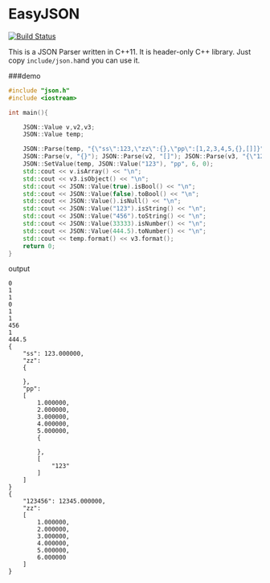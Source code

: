 # EasyJSON
[![Build Status](https://travis-ci.org/wangxiaozhi123/EasyJSON.svg?branch=master)](https://travis-ci.org/wangxiaozhi123/EasyJSON)

This is a JSON Parser written in C++11. It is header-only C++ library. Just copy `include/json.h`and you can use it.

###demo

```cpp
#include "json.h"
#include <iostream>

int main(){

    JSON::Value v,v2,v3;
    JSON::Value temp;

    JSON::Parse(temp, "{\"ss\":123,\"zz\":{},\"pp\":[1,2,3,4,5,{},[]]}");
    JSON::Parse(v, "{}"); JSON::Parse(v2, "[]"); JSON::Parse(v3, "{\"123456\":12345,\"zz\":[1,2,3,4,5,6]}");
    JSON::SetValue(temp, JSON::Value("123"), "pp", 6, 0);
    std::cout << v.isArray() << "\n";
    std::cout << v3.isObject() << "\n";
    std::cout << JSON::Value(true).isBool() << "\n";
    std::cout << JSON::Value(false).toBool() << "\n";
    std::cout << JSON::Value().isNull() << "\n";
    std::cout << JSON::Value("123").isString() << "\n";
    std::cout << JSON::Value("456").toString() << "\n";
    std::cout << JSON::Value(33333).isNumber() << "\n";
    std::cout << JSON::Value(444.5).toNumber() << "\n";
    std::cout << temp.format() << v3.format();
    return 0;
}
```
output
<pre><code>0
1
1
0
1
1
456
1
444.5
{
    "ss": 123.000000,
    "zz":
    {

    },
    "pp":
    [
        1.000000,
        2.000000,
        3.000000,
        4.000000,
        5.000000,
        {

        },
        [
            "123"
        ]
    ]
}
{
    "123456": 12345.000000,
    "zz":
    [
        1.000000,
        2.000000,
        3.000000,
        4.000000,
        5.000000,
        6.000000
    ]
}
</code></pre>
